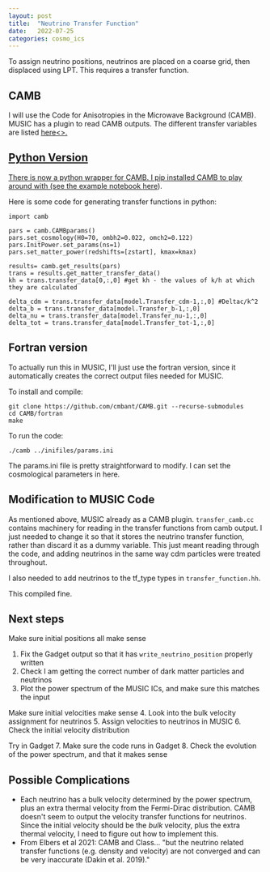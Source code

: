 ```yaml
---
layout: post
title:  "Neutrino Transfer Function"
date:   2022-07-25
categories: cosmo_ics
---
```



To assign neutrino positions, neutrinos are placed on a coarse grid, then displaced using LPT. This requires a transfer function.


## CAMB

I will use the Code for Anisotropies in the Microwave Background (CAMB). MUSIC has a plugin to read CAMB outputs. The different transfer variables are listed <a href="https://camb.readthedocs.io/en/latest/transfer_variables.html">here<>.


## Python Version

There is now a python wrapper for CAMB. I pip installed CAMB to play around with (see the example notebook <a href="https://camb.readthedocs.io/en/latest/CAMBdemo.html">here</a>).


Here is some code for generating transfer functions in python:

```
import camb

pars = camb.CAMBparams()
pars.set_cosmology(H0=70, ombh2=0.022, omch2=0.122)
pars.InitPower.set_params(ns=1)
pars.set_matter_power(redshifts=[zstart], kmax=kmax)

results= camb.get_results(pars)
trans = results.get_matter_transfer_data()
kh = trans.transfer_data[0,:,0] #get kh - the values of k/h at which they are calculated

delta_cdm = trans.transfer_data[model.Transfer_cdm-1,:,0] #Deltac/k^2
delta_b = trans.transfer_data[model.Transfer_b-1,:,0]
delta_nu = trans.transfer_data[model.Transfer_nu-1,:,0]
delta_tot = trans.transfer_data[model.Transfer_tot-1,:,0]
```



## Fortran version

To actually run this in MUSIC, I'll just use the fortran version, since it automatically creates the correct output files needed for MUSIC.

To install and compile:

```
git clone https://github.com/cmbant/CAMB.git --recurse-submodules
cd CAMB/fortran
make
```


To run the code:
```
./camb ../inifiles/params.ini
```

The params.ini file is pretty straightforward to modify. I can set the cosmological parameters in here.



## Modification to MUSIC Code

As mentioned above, MUSIC already as a CAMB plugin. <code>transfer_camb.cc</code> contains machinery for reading in the transfer functions from camb output. I just needed to change it so that it stores the neutrino transfer function, rather than discard it as a dummy variable. This just meant reading through the code, and adding neutrinos in the same way cdm particles were treated throughout.

I also needed to add neutrinos to the tf_type types in <code>transfer_function.hh</code>.

This compiled fine. 


## Next steps


Make sure initial positions all make sense
1. Fix the Gadget output so that it has <code>write_neutrino_position</code> properly written
2. Check I am getting the correct number of dark matter particles and neutrinos
3. Plot the power spectrum of the MUSIC ICs, and make sure this matches the input

Make sure initial velocities make sense
4. Look into the bulk velocity assignment for neutrinos
5. Assign velocities to neutrinos in MUSIC
6. Check the initial velocity distribution

Try in Gadget
7. Make sure the code runs in Gadget
8. Check the evolution of the power spectrum, and that it makes sense


## Possible Complications

- Each neutrino has a bulk velocity determined by the power spectrum, plus an extra thermal velocity from the Fermi-Dirac distribution. CAMB doesn't seem to output the velocity transfer functions for neutrinos. Since the initial velocity should be the *bulk* velocity, plus the extra thermal velocity, I need to figure out how to implement this.
- From Elbers et al 2021: CAMB and Class... "but the neutrino related transfer functions (e.g. density and velocity) are not converged and can be very inaccurate (Dakin et al. 2019)."
